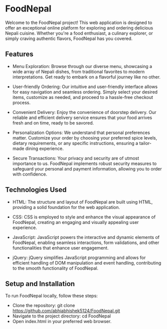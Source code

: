 # FoodNepal
Welcome to the FoodNepal project! This web application is designed to offer an exceptional online platform for exploring and ordering delicious Nepali cuisine. Whether you're a food enthusiast, a culinary explorer, or simply craving authentic flavors, FoodNepal has you covered.

## Features
* Menu Exploration: Browse through our diverse menu, showcasing a wide array of Nepali dishes, from traditional favorites to modern interpretations. Get ready to embark on a flavorful journey like no other.

* User-friendly Ordering: Our intuitive and user-friendly interface allows for easy navigation and seamless ordering. Simply select your desired items, customize as needed, and proceed to a hassle-free checkout process.

* Convenient Delivery: Enjoy the convenience of doorstep delivery. Our reliable and efficient delivery service ensures that your food arrives fresh and on time, ready to be savored.

* Personalization Options: We understand that personal preferences matter. Customize your order by choosing your preferred spice levels, dietary requirements, or any specific instructions, ensuring a tailor-made dining experience.

* Secure Transactions: Your privacy and security are of utmost importance to us. FoodNepal implements robust security measures to safeguard your personal and payment information, allowing you to order with confidence.

## Technologies Used
* HTML: The structure and layout of FoodNepal are built using HTML, providing a solid foundation for the web application.

* CSS: CSS is employed to style and enhance the visual appearance of FoodNepal, creating an engaging and visually appealing user experience.

* JavaScript: JavaScript powers the interactive and dynamic elements of FoodNepal, enabling seamless interactions, form validations, and other functionalities that enhance user engagement.

* jQuery: jQuery simplifies JavaScript programming and allows for efficient handling of DOM manipulation and event handling, contributing to the smooth functionality of FoodNepal.

## Setup and Installation
To run FoodNepal locally, follow these steps:

* Clone the repository: git clone https://github.com/abhiabhishek5124/FoodNepal.git
* Navigate to the project directory: cd FoodNepal
* Open index.html in your preferred web browser.
